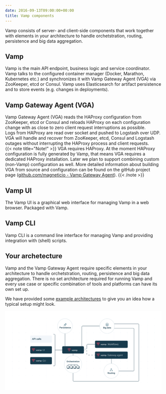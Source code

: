 ```yaml
---
date: 2016-09-13T09:00:00+00:00
title: Vamp components
---
```

Vamp  consists of server- and client-side components that work together with elements in your architecture to handle orchetstration, routing, persistence and big data aggregation.

## Vamp  
Vamp is the main API endpoint, business logic and service coordinator. Vamp talks to the configured container manager (Docker, Marathon, Kubernetes etc.) and synchronizes it with Vamp Gateway Agent (VGA)  via ZooKeeper, etcd or Consul. Vamp uses Elasticsearch for artifact persistence and to store events (e.g. changes in deployments).

## Vamp Gateway Agent (VGA)  
Vamp Gateway Agent (VGA) reads the HAProxy configuration from ZooKeeper, etcd or Consul and reloads HAProxy on each configuration change with as close to zero client request interruptions as possible.    
Logs from HAProxy are read over socket and pushed to Logstash over UDP.  VGA will handle and recover from ZooKeeper, etcd, Consul and Logstash outages without interrupting the HAProxy process and client requests.  
{{< note title="Note!" >}}
VGA requires HAProxy. At the moment HAProxy configuration is fully generated by Vamp, that means VGA requires a dedicated HAProxy installation. Later we plan to support combining custom (non-Vamp) configuration as well.
More detailed information about building VGA from source and configuration can be found on the gitHub project page ([github.com/magneticio - Vamp Gateway Agent](https://github.com/magneticio/vamp-gateway-agent)).
{{< /note >}}

## Vamp UI  
The Vamp UI is a graphical web interface for managing Vamp in a web browser. Packaged with Vamp.

## Vamp CLI  
Vamp CLI is a command line interface for managing Vamp and providing integration with (shell) scripts.

## Your archetecture

Vamp and the Vamp Gateway Agent require specific elements in your architecture to handle orchetstration, routing, persistence and big data aggregation. There is no set architecture required for running Vamp and every use case or specific combination of tools and platforms can have its own set up.

We have provided some [example architectures](/resources/how-vamp-works/example-architectures/) to give you an idea how a typical setup might look.

![components](/images/diagram/vamp-components-generic.svg)